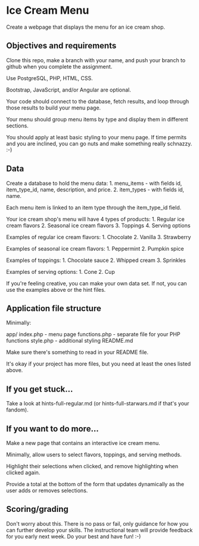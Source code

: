 # Ice Cream Menu

Create a webpage that displays the menu for an ice cream shop.

## Objectives and requirements

Clone this repo, make a branch with your name, and push your branch to github when you complete the assignment.

Use PostgreSQL, PHP, HTML, CSS. 

Bootstrap, JavaScript, and/or Angular are optional.

Your code should connect to the database, fetch results, and loop through those results to build your menu page.

Your menu should group menu items by type and display them in different sections. 

You should apply at least basic styling to your menu page. If time permits and you are inclined, you can go nuts and make something really schnazzy. :-)

## Data

Create a database to hold the menu data:
    1. menu_items - with fields id, item_type_id, name, description, and price.
    2. item_types - with fields id, name.

Each menu item is linked to an item type through the item_type_id field.

Your ice cream shop's menu will have 4 types of products:
    1. Regular ice cream flavors
    2. Seasonal ice cream flavors
    3. Toppings
    4. Serving options

Examples of regular ice cream flavors:
    1. Chocolate
    2. Vanilla
    3. Strawberry

Examples of seasonal ice cream flavors:
    1. Peppermint
    2. Pumpkin spice

Examples of toppings:
    1. Chocolate sauce
    2. Whipped cream
    3. Sprinkles

Examples of serving options:
    1. Cone
    2. Cup

If you're feeling creative, you can make your own data set. If not, you can use the examples above or the hint files.
    
## Application file structure

Minimally:

  app/
    index.php - menu page
    functions.php - separate file for your PHP functions
    style.php - additional styling
  README.md

Make sure there's something to read in your README file.

It's okay if your project has more files, but you need at least the ones listed above.

## If you get stuck...

Take a look at hints-full-regular.md (or hints-full-starwars.md if that's your fandom).

## If you want to do more...

Make a new page that contains an interactive ice cream menu.

Minimally, allow users to select flavors, toppings, and serving methods. 

Highlight their selections when clicked, and remove highlighting when clicked again.

Provide a total at the bottom of the form that updates dynamically as the user adds or removes selections.

## Scoring/grading

Don't worry about this. There is no pass or fail, only guidance for how you can further develop your skills. The instructional team will provide feedback for you early next week. Do your best and have fun! :-)


